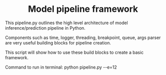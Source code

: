 # <h1 align="center" id="heading">Model pipeline framework</h1>

This pipeline.py outlines the high level architecture of model inference/prediction pipeline in Python. 

Components such as time, logger, threading, breakpoint, queue, args parser are very useful
building blocks for pipeline creation. 

This script will show how to use these build blocks to create a basic framework.

Command to run in terminal: python pipeline.py --e=12


